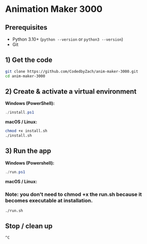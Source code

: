 # Animation Maker 3000

## Prerequisites
- Python 3.10+ (`python --version` or `python3 --version`)
- Git

## 1) Get the code
```bash
git clone https://github.com/CodedbyZach/anim-maker-3000.git
cd anim-maker-3000
```

## 2) Create & activate a virtual environment
**Windows (PowerShell):**
```powershell
./install.ps1
```

**macOS / Linux:**
```bash
chmod +x install.sh
./install.sh
```


## 3) Run the app

**Windows (Powershell):**

```powershell
./run.ps1
```

**macOS / Linux:**

### **Note: you don't need to chmod +x the run.sh because it becomes executable at installation.**

```bash
./run.sh
```

## Stop / clean up
```bash
^C
```





